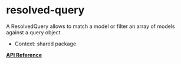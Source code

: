 # resolved-query
A ResolvedQuery allows to match a model or filter an array of models against a query object 

- Context: shared package

**[API Reference](API.md)**
